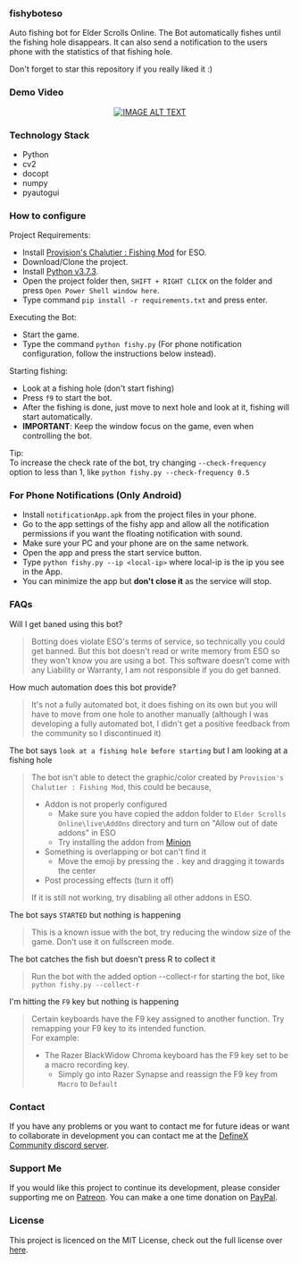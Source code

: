 ### fishyboteso
Auto fishing bot for Elder Scrolls Online. The Bot automatically fishes until the fishing hole disappears.  It can also send a notification to the users phone with the statistics of that fishing hole.

Don't forget to star this repository if you really liked it :)

### Demo Video
<div align="center">
  <a href="https://www.youtube.com/watch?v=E4Y9BFhCICI"><img src="https://img.youtube.com/vi/E4Y9BFhCICI/0.jpg" alt="IMAGE ALT TEXT"></a>
</div>

### Technology Stack
- Python
- cv2 
- docopt 
- numpy 
- pyautogui

### How to configure
Project Requirements:
- Install [Provision's Chalutier : Fishing Mod](https://www.esoui.com/downloads/info2203-ProvisionsChalutierFishing.html) for ESO.
- Download/Clone the project.
- Install [Python v3.7.3](https://www.python.org/downloads/release/python-373/).
- Open the project folder then, `SHIFT + RIGHT CLICK` on the folder and press `Open Power Shell window here`.
- Type command `pip install -r requirements.txt` and press enter.  

Executing the Bot:
- Start the game.
- Type the command `python fishy.py` (For phone notification configuration, follow the instructions below instead). 

Starting fishing:
- Look at a fishing hole (don't start fishing)
- Press `f9` to start the bot.
- After the fishing is done, just move to next hole and look at it, fishing will start automatically.
- **IMPORTANT**: Keep the window focus on the game, even when controlling the bot.

Tip:  
To increase the check rate of the bot, try changing `--check-frequency` option to less than 1, like
`python fishy.py --check-frequency 0.5`  

### For Phone Notifications (Only Android)
- Install `notificationApp.apk` from the project files in your phone.
- Go to the app settings of the fishy app and allow all the notification permissions if you want the floating notification with sound.
- Make sure your PC and your phone are on the same network.
- Open the app and press the start service button.
- Type `python fishy.py --ip <local-ip>` where local-ip is the ip you see in the App.
- You can minimize the app but **don't close it** as the service will stop.

### FAQs
Will I get baned using this bot?

> Botting does violate ESO's terms of service, so technically you could get banned. But this bot doesn't read or write memory from ESO so they won't know you are using a bot. This software doesn't come with any Liability or Warranty, I am not responsible if you do get banned.

How much automation does this bot provide?

> It's not a fully automated bot, it does fishing on its own but you will have to move from one hole to another manually (although I was developing a fully automated bot, I didn't get a positive feedback from the community so I discontinued it)

The bot says `look at a fishing hole before starting` but I am looking at a fishing hole

> The bot isn't able to detect the graphic/color created by `Provision's Chalutier : Fishing Mod`, this could be because,
> - Addon is not properly configured 
>   - Make sure you have copied the addon folder to `Elder Scrolls Online\live\AddOns` directory and turn on "Allow out of date addons" in ESO
>   - Try installing the addon from [Minion](https://minion.mmoui.com/)
> - Something is overlapping or bot can't find it 
>   - Move the emoji by pressing the `.` key and dragging it towards the center
> - Post processing effects (turn it off)
> 
> If it is still not working, try disabling all other addons in ESO.

The bot says `STARTED` but nothing is happening

> This is a known issue with the bot, try reducing the window size of the game.  Don't use it on fullscreen mode.

The bot catches the fish but doesn't press R to collect it

> Run the bot with the added option --collect-r for starting the bot, like `python fishy.py --collect-r`

I'm hitting the `F9` key but nothing is happening
> Certain keyboards have the F9 key assigned to another function.  Try remapping your F9 key to its intended function.  
> For example:
> - The Razer BlackWidow Chroma keyboard has the F9 key set to be a macro recording key.
>   - Simply go into Razer Synapse and reassign the F9 key from `Macro` to `Default`


### Contact
If you have any problems or you want to contact me for future ideas or want to collaborate in development you can contact me at the [DefineX Community discord server](https://discord.gg/V6e2fpc).

### Support Me
If you would like this project to continue its development, please consider supporting me on [Patreon](https://www.patreon.com/AdamSaudagar).  You can make a one time donation on [PayPal](https://www.paypal.me/AdamSaudagar).

### License
This project is licenced on the MIT License, check out the full license over [here](https://github.com/adsau59/fishyboteso/blob/master/LICENSE).
